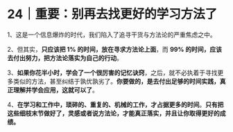 #  24｜重要：别再去找更好的学习方法了

1、这是一个信息爆炸的时代，我们陷入了追寻干货与方法论的严重焦虑之中。

2、但其实，**只应该把 1% 的时间，放在寻求方法论上面**，而 **99% 的时间，应该去付出努力，把方法论落实为自己的行动**。

3、**如果你花半小时，学会了一个很厉害的记忆诀窍**，之后，就不必执着于寻找更多类似的方法，甚至纠结于孰优孰劣了。**你要做的，是去付出足够的时间实践，真正理解并学会应用，这就可以了**。

4、**在学习和工作中，琐碎的、重复的、机械的工作，才占据更多的时间**。**只有把这些细枝末节做好了，灵感或者说方法论，才能真正落实，并且让你取得更好的成绩。**

